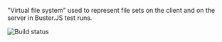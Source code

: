 "Virtual file system" used to represent file sets on the client and on
the server in Buster.JS test runs.

![Build status](https://secure.travis-ci.org/busterjs/buster-resources.png?branch=master)

